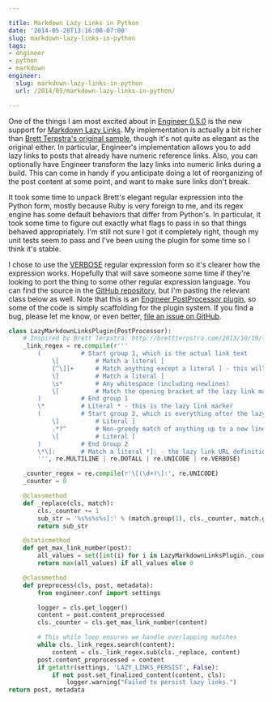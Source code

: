```yaml
---

title: Markdown Lazy Links in Python
date: '2014-05-28T13:16:00-07:00'
slug: markdown-lazy-links-in-python
tags:
- engineer
- python
- markdown
engineer:
  slug: markdown-lazy-links-in-python
  url: /2014/05/markdown-lazy-links-in-python/

---
```


One of the things I am most excited about in [Engineer 0.5.0][1] is the new support for [Markdown Lazy Links][3]. My implementation is actually a bit richer than [Brett Terpstra's original sample][5], though it's not quite as elegant as the original either. In particular, Engineer's implementation allows you to add lazy links to posts that already have numeric reference links. Also, you can optionally have Engineer transform the lazy links into numeric links during a build. This can come in handy if you anticipate doing a lot of reorganizing of the post content at some point, and want to make sure links don't break.

[1]: /2014/05/engineer-v0-5-0-released/
[3]: https://engineer.readthedocs.org/en/master/bundled_plugins.html#lazy-links-plugin
[5]: http://brettterpstra.com/2013/10/19/lazy-markdown-reference-links/

It took some time to unpack Brett's elegant regular expression into the Python form, mostly because Ruby is very foreign to me, and its regex engine has some default behaviors that differ from Python's. In particular, it took some time to figure out exactly what flags to pass in so that things behaved appropriately. I'm still not sure I got it completely right, though my unit tests seem to pass and I've been using the plugin for some time so I think it's stable.

I chose to use the [VERBOSE][2] regular expression form so it's clearer how the expression works. Hopefully that will save someone some time if they're looking to port the thing to some other regular expression language. You can find the source in the [GitHub repository][4], but I'm pasting the relevant class below as well. Note that this is an [Engineer PostProcessor plugin][6], so some of the code is simply scaffolding for the plugin system. If you find a bug, please let me know, or even better, [file an issue on GitHub][7].

[2]: https://docs.python.org/2/library/re.html#re.VERBOSE
[4]: https://github.com/tylerbutler/engineer/blob/dev/engineer/plugins/bundled.py#L306
[6]: https://engineer.readthedocs.org/en/master/dev/plugins.html#post-processor-plugins
[7]: https://github.com/tylerbutler/engineer/issues

```python
class LazyMarkdownLinksPlugin(PostProcessor):
    # Inspired by Brett Terpstra: http://brettterpstra.com/2013/10/19/lazy-markdown-reference-links/
    _link_regex = re.compile(r'''
        (           # Start group 1, which is the actual link text
            \[          # Match a literal [
            [^\]]+      # Match anything except a literal ] - this will be the link text itself
            \]          # Match a literal ]
            \s*         # Any whitespace (including newlines)
            \[          # Match the opening bracket of the lazy link marker
        )           # End group 1
        \*          # Literal * - this is the lazy link marker
        (           # Start group 2, which is everything after the lazy link marker
            \]          # Literal ]
            .*?^        # Non-greedy match of anything up to a new line
            \[          # Literal [
        )           # End Group 2
        \*\]:       # Match a literal *]: - the lazy link URL definition follows this
        ''', re.MULTILINE | re.DOTALL | re.UNICODE | re.VERBOSE)

    _counter_regex = re.compile(r'\[(\d+)\]:', re.UNICODE)
    _counter = 0

    @classmethod
    def _replace(cls, match):
        cls._counter += 1
        sub_str = '%s%s%s%s]:' % (match.group(1), cls._counter, match.group(2), cls._counter)
        return sub_str

    @staticmethod
    def get_max_link_number(post):
        all_values = set([int(i) for i in LazyMarkdownLinksPlugin._counter_regex.findall(post)])
        return max(all_values) if all_values else 0

    @classmethod
    def preprocess(cls, post, metadata):
        from engineer.conf import settings

        logger = cls.get_logger()
        content = post.content_preprocessed
        cls._counter = cls.get_max_link_number(content)

        # This while loop ensures we handle overlapping matches
        while cls._link_regex.search(content):
            content = cls._link_regex.sub(cls._replace, content)
        post.content_preprocessed = content
        if getattr(settings, 'LAZY_LINKS_PERSIST', False):
            if not post.set_finalized_content(content, cls):
                logger.warning("Failed to persist lazy links.")
return post, metadata
```
